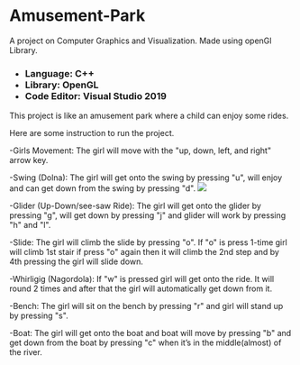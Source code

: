 # Amusement-Park
A project on Computer Graphics and Visualization. Made using openGl Library.

<h3>
	<ul>
		<li>Language: C++</li>
		<li>Library: OpenGL</li>
		<li>Code Editor: Visual Studio 2019</li>
	</ul>
</h3>

This project is like an amusement park where a child can enjoy some rides.

Here are some instruction to run the project.


-Girls Movement:
The girl will move with the "up, down, left, and right" arrow key.


-Swing (Dolna):
The girl will get onto the swing by pressing "u", will enjoy and can get down from the swing by pressing "d".
<img src="./Screenshots/swing.png">



-Glider (Up-Down/see-saw Ride):
The girl will get onto the glider by pressing "g", will get down by pressing "j" and glider will 
			       work by pressing "h" and "l".



-Slide: 
The girl will climb the slide by pressing "o". If "o" is press 1-time girl will climb 1st stair if press "o"
	again then it will climb the 2nd step and by 4th pressing the girl will slide down.



-Whirligig (Nagordola):
If "w" is pressed girl will get onto the ride. It will round 2 times and after that the
		 	girl will automatically get down from it. 



-Bench:
The girl will sit on the bench by pressing "r" and girl will stand up by pressing "s".



-Boat:
The girl will get onto the boat and boat will move by pressing "b" and get down from the boat by pressing "c" 
	when it’s in the middle(almost) of the river.
